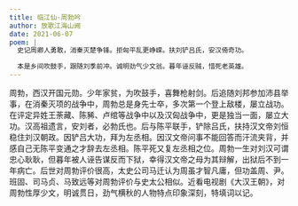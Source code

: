 ```yaml
---
title: 临江仙·周勃吟
author: 放歌江海山阙
date: 2021-06-07
poem: |
  史记周卿人勇敢，消秦灭楚争锋。拒匈平乱更峥嵘。扶刘铲吕氏，安汉倚奇功。

  本是乡间吹鼓手，跟随刘季前冲。诚明劲气少文翁。暮年诬反贼，惜死老英雄。
---
```


周勃，西汉开国元勋。少年家贫，为吹鼓手，喜舞枪射剑。后追随刘邦参加沛县举事，在消秦灭项的战争中，周勃总是身先士卒，多次第一个登上敌楼，屡立战功。在评定异姓王荼藏、陈豨、卢绾等战争中以及汉匈战争中，更是独当一面，屡立大功。汉高祖遗言，安刘者，必勃氏也。后与陈平联手，铲除吕氏，扶持汉文帝刘恒稳住刘汉朝政。因铲吕大功，拜为左丞相。因汉文帝问事不能回答而汗流夹背，并感自己无陈平变通之才辞去左丞相。陈平死又复左丞相之位。周勃一生对刘汉可谓忠心耿耿，但暮年被人诬告谋反而下狱，幸得汉文帝之母为其辩解，出狱后不到一年病亡。后世对周勃评价很高，太史公司马迁认为周虽才智凡庸，但功盖周、尹。班固、司马贞、马致远等对周勃评价与史太公相似。近看电视剧《大汉王朝》，对周勃性厚少文，明诚贯日，劲气横秋的人物特点印象深刻，特填词以记。
